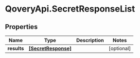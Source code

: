# QoveryApi.SecretResponseList

## Properties

Name | Type | Description | Notes
------------ | ------------- | ------------- | -------------
**results** | [**[SecretResponse]**](SecretResponse.md) |  | [optional] 


